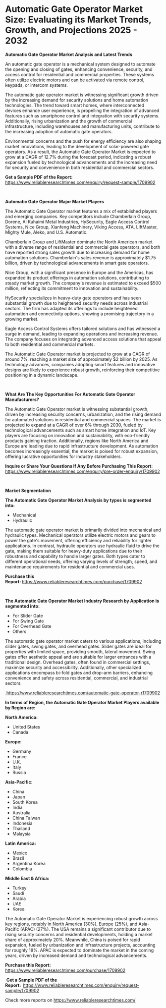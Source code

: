 <p><h1>Automatic Gate Operator Market Size: Evaluating its Market Trends, Growth, and Projections 2025 - 2032</h1></p><p><strong>Automatic Gate Operator Market Analysis and Latest Trends</strong></p>
<p><p>An automatic gate operator is a mechanical system designed to automate the opening and closing of gates, enhancing convenience, security, and access control for residential and commercial properties. These systems often utilize electric motors and can be activated via remote control, keypads, or intercom systems.</p><p>The automatic gate operator market is witnessing significant growth driven by the increasing demand for security solutions and home automation technologies. The trend toward smart homes, where interconnected devices enhance user experience, is propelling the integration of advanced features such as smartphone control and integration with security systems. Additionally, rising urbanization and the growth of commercial infrastructure, including warehouses and manufacturing units, contribute to the increasing adoption of automatic gate operators.</p><p>Environmental concerns and the push for energy efficiency are also shaping market innovations, leading to the development of solar-powered gate operators. As a result, the Automatic Gate Operator Market is expected to grow at a CAGR of 12.7% during the forecast period, indicating a robust expansion fueled by technological advancements and the increasing need for security and convenience in both residential and commercial sectors.</p></p>
<p><strong>Get a Sample PDF of the Report:&nbsp;</strong> <a href="https://www.reliableresearchtimes.com/enquiry/request-sample/1709902?utm_campaign=3355&utm_medium=2&utm_source=Github&utm_content=ia&utm_term=27032025&utm_id=automatic-gate-operator">https://www.reliableresearchtimes.com/enquiry/request-sample/1709902</a></p>
<p>&nbsp;</p>
<p><strong>Automatic Gate Operator Major Market Players</strong></p>
<p><p>The Automatic Gate Operator market features a mix of established players and emerging companies. Key competitors include Chamberlain Group, Dorene, Al Kuhaimi Metal Industries, HySecurity, Eagle Access Control Systems, Nice Group, Xianfeng Machinery, Viking Access, ATA, LiftMaster, Mighty Mule, Aleko, and U.S. Automatic.</p><p>Chamberlain Group and LiftMaster dominate the North American market with a diverse range of residential and commercial gate operators, and both have reported strong sales growth due to increasing demand for home automation solutions. Chamberlain's sales revenue is approximately $1.75 billion, driven by technological advancements in smart gate operators.</p><p>Nice Group, with a significant presence in Europe and the Americas, has expanded its product offerings in automation solutions, contributing to steady market growth. The company's revenue is estimated to exceed $500 million, reflecting its commitment to innovation and sustainability. </p><p>HySecurity specializes in heavy-duty gate operators and has seen substantial growth due to heightened security needs across industrial sectors. The firm has adapted its offerings to include heightened automation and connectivity options, showing a promising trajectory in a growing market.</p><p>Eagle Access Control Systems offers tailored solutions and has witnessed a surge in demand, leading to expanding operations and increasing revenue. The company focuses on integrating advanced access solutions that appeal to both residential and commercial markets.</p><p>The Automatic Gate Operator market is projected to grow at a CAGR of around 7%, reaching a market size of approximately $2 billion by 2025. As technology advances, companies adopting smart features and innovative designs are likely to experience robust growth, reinforcing their competitive positioning in a dynamic landscape.</p></p>
<p>&nbsp;</p>
<p><strong>What Are The Key Opportunities For Automatic Gate Operator Manufacturers?</strong></p>
<p><p>The Automatic Gate Operator market is witnessing substantial growth, driven by increasing security concerns, urbanization, and the rising demand for automated solutions in residential and commercial spaces. The market is projected to expand at a CAGR of over 6% through 2030, fueled by technological advancements such as smart home integration and IoT. Key players are focusing on innovation and sustainability, with eco-friendly products gaining traction. Additionally, regions like North America and Europe are leading due to rapid infrastructure development. As automation becomes increasingly essential, the market is poised for robust expansion, offering lucrative opportunities for industry stakeholders.</p></p>
<p><strong>Inquire or Share Your Questions If Any Before Purchasing This Report:</strong> <a href="https://www.reliableresearchtimes.com/enquiry/pre-order-enquiry/1709902?utm_campaign=3355&utm_medium=2&utm_source=Github&utm_content=ia&utm_term=27032025&utm_id=automatic-gate-operator">https://www.reliableresearchtimes.com/enquiry/pre-order-enquiry/1709902</a></p>
<p>&nbsp;</p>
<p><strong>Market Segmentation</strong></p>
<p><strong>The Automatic Gate Operator Market Analysis by types is segmented into:</strong></p>
<p><ul><li>Mechanical</li><li>Hydraulic</li></ul></p>
<p><p>The automatic gate operator market is primarily divided into mechanical and hydraulic types. Mechanical operators utilize electric motors and gears to power the gate's movement, offering efficiency and reliability for lighter applications. In contrast, hydraulic operators use hydraulic fluid to drive the gate, making them suitable for heavy-duty applications due to their robustness and capability to handle larger gates. Both types cater to different operational needs, offering varying levels of strength, speed, and maintenance requirements for residential and commercial uses.</p></p>
<p><strong>Purchase this Report:&nbsp;</strong><a href="https://www.reliableresearchtimes.com/purchase/1709902?utm_campaign=3355&utm_medium=2&utm_source=Github&utm_content=ia&utm_term=27032025&utm_id=automatic-gate-operator">https://www.reliableresearchtimes.com/purchase/1709902</a></p>
<p>&nbsp;</p>
<p><strong>The Automatic Gate Operator Market Industry Research by Application is segmented into:</strong></p>
<p><ul><li>For Slider Gate</li><li>For Swing Gate</li><li>For Overhead Gate</li><li>Others</li></ul></p>
<p><p>The automatic gate operator market caters to various applications, including slider gates, swing gates, and overhead gates. Slider gates are ideal for properties with limited space, providing smooth, lateral movement. Swing gates offer aesthetic appeal and are suitable for larger entrances with a traditional design. Overhead gates, often found in commercial settings, maximize security and accessibility. Additionally, other specialized applications encompass bi-fold gates and drop-arm barriers, enhancing convenience and safety across residential, commercial, and industrial sectors.</p></p>
<p><a href="https://www.reliableresearchtimes.com/automatic-gate-operator-r1709902?utm_campaign=3355&utm_medium=2&utm_source=Github&utm_content=ia&utm_term=27032025&utm_id=automatic-gate-operator">&nbsp;https://www.reliableresearchtimes.com/automatic-gate-operator-r1709902</a></p>
<p><strong>In terms of Region, the Automatic Gate Operator Market Players available by Region are:</strong></p>
<p>
    <p> <strong> North America: </strong>
        <ul>
            <li>United States</li>
            <li>Canada</li>
        </ul>
        </p> 
    <p> <strong> Europe: </strong>
        <ul>
            <li>Germany</li>
            <li>France</li>
            <li>U.K.</li>
            <li>Italy</li>
            <li>Russia</li>
        </ul>
        </p> 
    <p> <strong> Asia-Pacific: </strong>
        <ul>
            <li>China</li>
            <li>Japan</li>
            <li>South Korea</li>
            <li>India</li>
            <li>Australia</li>
            <li>China Taiwan</li>
            <li>Indonesia</li>
            <li>Thailand</li>
            <li>Malaysia</li>
        </ul>
        </p> 
    <p> <strong> Latin America: </strong>
        <ul>
            <li>Mexico</li>
            <li>Brazil</li>
            <li>Argentina Korea</li>
            <li>Colombia</li>
        </ul>
        </p> 
    <p> <strong> Middle East & Africa: </strong>
        <ul>
            <li>Turkey</li>
            <li>Saudi</li>
            <li>Arabia</li>
            <li>UAE</li>
            <li>Korea</li>
        </ul>
    </p>
    </p>
<p><p>The Automatic Gate Operator Market is experiencing robust growth across key regions, notably in North America (30%), Europe (25%), and Asia-Pacific (APAC) (27%). The USA remains a significant contributor due to rising security concerns and residential developments, holding a market share of approximately 20%. Meanwhile, China is poised for rapid expansion, fueled by urbanization and infrastructure projects, accounting for roughly 18%. APAC is expected to dominate the market in the coming years, driven by increased demand and technological advancements.</p></p>
<p><strong>Purchase this Report: </strong><a href="https://www.reliableresearchtimes.com/purchase/1709902?utm_campaign=3355&utm_medium=2&utm_source=Github&utm_content=ia&utm_term=27032025&utm_id=automatic-gate-operator">https://www.reliableresearchtimes.com/purchase/1709902</a></p>
<p>&nbsp;<strong>Get a Sample PDF of the Report:&nbsp;&nbsp;</strong><a href="https://www.reliableresearchtimes.com/enquiry/request-sample/1709902?utm_campaign=3355&utm_medium=2&utm_source=Github&utm_content=ia&utm_term=27032025&utm_id=automatic-gate-operator">https://www.reliableresearchtimes.com/enquiry/request-sample/1709902</a></p>
<p><strong></strong></p>
<p>Check more reports on <a href="https://www.reliableresearchtimes.com/?utm_campaign=3355&utm_medium=2&utm_source=Github&utm_content=ia&utm_term=27032025&utm_id=automatic-gate-operator">https://www.reliableresearchtimes.com/</a></p>
